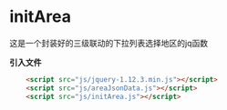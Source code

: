 # initArea
这是一个封装好的三级联动的下拉列表选择地区的jq函数

**引入文件**
```html
    <script src="js/jquery-1.12.3.min.js"></script>
    <script src="js/areaJsonData.js"></script>
    <script src="js/initArea.js"></script>
```
